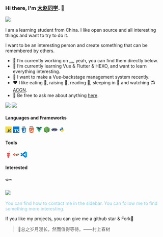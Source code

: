 ### Hi there, I'm [大赵同学](https://www.zzychaser.top). 👋 

![](https://visitor-badge.glitch.me/badge?page_id=sun0225SUN)

I am a learning student from China. I like open source and all interesting things and want to try to do it.

I want to be an interesting person and create something that can be remembered by others.

- 🔭 I’m currently working on [...](https://github.com/YunYouJun), yeah, you can find them directly below.
- 🌱 I’m currently learning Vue & Flutter & HEXO, and want to learn everything interesting.
- 🤔 I want to make a Vue-backstage management system recently.
- ❤️ I like eating 🍉, raising 🐓, reading 📖, sleeping in 🛌 and watching 📺 [ACGN](https://en.wikipedia.org/wiki/ACG_(subculture)).
- 💬 Be free to ask me about anything [here](https://github.com/webyang-male/webyang-male.github.io/issues).

<img  src="https://github-readme-stats.vercel.app/api?username=webyang-male&show_icons=true&icon_color=0078e7&title_color=0078e7">

<img  src="https://github-readme-stats.vercel.app/api/top-langs/?username=webyang-male&layout=compact)](https://github.com/webyang-male/github-readme-stats">




#### Languages and Frameworks

<code><img height="20" src="https://raw.githubusercontent.com/github/explore/80688e429a7d4ef2fca1e82350fe8e3517d3494d/topics/javascript/javascript.png"></code>
<code><img height="20" src="https://raw.githubusercontent.com/github/explore/80688e429a7d4ef2fca1e82350fe8e3517d3494d/topics/typescript/typescript.png"></code>
<code><img height="20" src="https://raw.githubusercontent.com/github/explore/80688e429a7d4ef2fca1e82350fe8e3517d3494d/topics/css/css.png"></code>
<code><img height="20" src="https://raw.githubusercontent.com/github/explore/80688e429a7d4ef2fca1e82350fe8e3517d3494d/topics/html/html.png"></code>
<code><img height="20" src="https://raw.githubusercontent.com/github/explore/80688e429a7d4ef2fca1e82350fe8e3517d3494d/topics/vue/vue.png"></code>
<code><img height="20" src="https://raw.githubusercontent.com/github/explore/80688e429a7d4ef2fca1e82350fe8e3517d3494d/topics/nodejs/nodejs.png"></code>
<code><img height="20" src="https://raw.githubusercontent.com/github/explore/80688e429a7d4ef2fca1e82350fe8e3517d3494d/topics/php/php.png"></code>
<code><img height="20" src="https://raw.githubusercontent.com/github/explore/80688e429a7d4ef2fca1e82350fe8e3517d3494d/topics/python/python.png"></code>


#### Tools

<code><img height="20" src="https://raw.githubusercontent.com/github/explore/80688e429a7d4ef2fca1e82350fe8e3517d3494d/topics/gulp/gulp.png"></code>
<code><img height="20" src="https://raw.githubusercontent.com/github/explore/80688e429a7d4ef2fca1e82350fe8e3517d3494d/topics/git/git.png"></code>
<code><img height="20" src="https://raw.githubusercontent.com/github/explore/80688e429a7d4ef2fca1e82350fe8e3517d3494d/topics/visual-studio-code/visual-studio-code.png"></code>



#### Interested


#### <code><img height="20" src="https://raw.githubusercontent.com/github/explore/80688e429a7d4ef2fca1e82350fe8e3517d3494d/topics/unity/unity.png"></code>
<code><img height="20" src="https://simpleicons.org/icons/adobeaftereffects.svg"></code>


<font style="color:skyblue;">You can find how to contact me in the sidebar. You can follow me to find something more interesting.</font>

If you like my projects, you can give me a github star & Fork💖

> 🌸总之岁月漫长，然而值得等待。——村上春树

